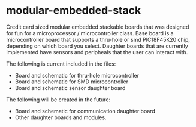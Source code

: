 # modular-embedded-stack

Credit card sized modular embedded stackable boards that was designed for fun for a microprocessor / 
microcontroller class. Base board is a microcontroller board that supports a thru-hole or smd PIC18F45K20 chip,
depending on which board you select. Daughter boards that are currently implemented have sensors and peripheals
that the user can interact with. 

The following is current included in the files:
- Board and schematic for thru-hole microcontroller
- Board and schematic for SMD microcontroller
- Board and schematic sensor daughter board

The following will be created in the future:
- Board and schematic for communication daughter board
- Other daughter boards and modules.
